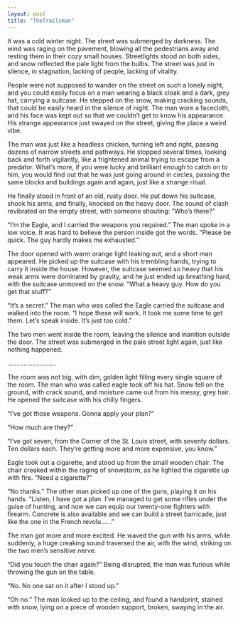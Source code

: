 ```yaml
---
layout: post
title: "TheTrailsman"
---
```

It was a cold winter night. The street was submerged by darkness. The wind was raging on the pavement, blowing all the pedestrians away and resting them in their cozy small houses. Streetlights stood on both sides, and snow reflected the pale light from the bulbs. The street was just in silence, in stagnation, lacking of people, lacking of vitality. 

People were not supposed to wander on the street on such a lonely night, and you could easily focus on a man wearing a black cloak and a dark, grey hat, carrying a suitcase. He stepped on the snow, making cracking sounds, that could be easily heard in the silence of night. The man wore a facecloth, and his face was kept out so that we couldn’t get to know his appearance. His strange appearance just swayed on the street, giving the place a weird vibe.

The man was just like a headless chicken, turning left and right, passing dozens of narrow streets and pathways. He stopped several times, looking back and forth vigilantly, like a frightened animal trying to escape from a predator. What’s more, if you were lucky and brilliant enough to catch on to him, you would find out that he was just going around in circles, passing the same blocks and buildings again and again, just like a strange ritual.

He finally stood in front of an old, rusty door. He put down his suitcase, shook his arms, and finally, knocked on the heavy door. The sound of clash revibrated on the empty street, with someone shouting: “Who’s there?”

“I’m the Eagle, and I carried the weapons you required.” The man spoke in a low voice. It was hard to believe the person inside got the words. “Please be quick. The guy hardly makes me exhausted.”

The door opened with warm orange light leaking out, and a short man appeared. He picked up the suitcase with his trembling hands, trying to carry it inside the house. However, the suitcase seemed so heavy that his weak arms were dominated by gravity, and he just ended up breathing hard, with the suitcase unmoved on the snow. “What a heavy guy. How do you get that stuff?”

“It’s a secret.” The man who was called the Eagle carried the suitcase and walked into the room. “I hope these will work. It took me some time to get them. Let’s speak inside. It’s just too cold.”

The two men went inside the room, leaving the silence and inanition outside the door. The street was submerged in the pale street light again, just like nothing happened. 

………………………

The room was not big, with dim, golden light filling every single square of the room. The man who was called eagle took off his hat. Snow fell on the ground, with crack sound, and moisture came out from his messy, grey hair. He opened the suitcase with his chilly fingers. 

“I’ve got those weapons. Gonna apply your plan?”

“How much are they?”

“I’ve got seven, from the Corner of the St. Louis street, with seventy dollars. Ten dollars each. They’re getting more and more expensive, you know.”

Eagle took out a cigarette, and stood up from the small wooden chair. The chair creaked within the raging of snowstorm, as he lighted the cigarette up with fire. “Need a cigarette?”

“No thanks.” The other man picked up one of the guns, playing it on his hands. “Listen, I have got a plan. I’ve managed to get some rifles under the guise of hunting, and now we can equip our twenty-one fighters with firearm. Concrete is also available and we can build a street barricade, just like the one in the French revolu……”

The man got more and more excited. He waved the gun with his arms, while suddenly, a huge creaking sound traversed the air, with the wind, striking on the two men’s sensitive nerve.

“Did you touch the chair again?” Being disrupted, the man was furious while throwing the gun on the table.

“No. No one sat on it after I stood up.”

“Oh no.” The man looked up to the ceiling, and found a handprint, stained with snow, lying on a piece of wooden support, broken, swaying in the air. 


